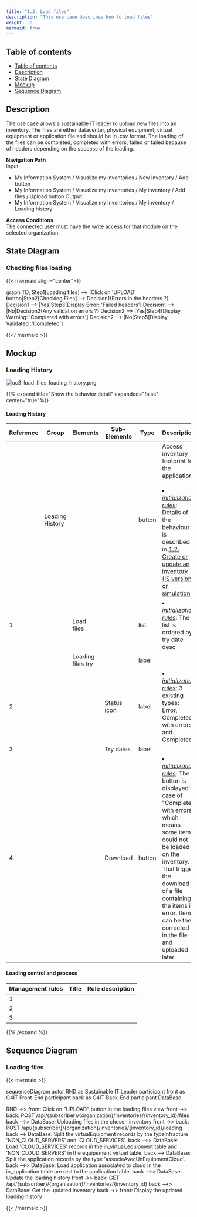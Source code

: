 ```yaml
---
title: "1.3. Load files"
description: "This use case describes how to load files"
weight: 30
mermaid: true
---
```


## Table of contents

-   [Table of contents](#table-of-contents)
-   [Description](#description)
-   [State Diagram](#state-diagram)
-   [Mockup](#mockup)
-   [Sequence Diagram](#sequence-diagram)

## Description

The use case allows a sustainable IT leader to upload new files into an inventory.
The files are either datacenter, physical equipment, virtual equipment or application file and should be in .csv format.
The loading of the files can be completed, completed with errors, failed or failed because of headers depending on the success of the loading.

**Navigation Path**  
Input :

-   My Information System / Visualize my inventories / New Inventory / Add button
-   My Information System / Visualize my inventories / My inventory / Add files / Upload button
    Output :
-   My Information System / Visualize my inventories / My inventory / Loading history

**Access Conditions**  
The connected user must have the write access for that module on the selected organization.

## State Diagram

### Checking files loading

{{< mermaid align="center">}}

graph TD;
Step1[Loading files] --> |Click on 'UPLOAD' button|Step2[Checking Files] --> Decision1{Errors in the headers ?}
Decision1 --> |Yes|Step3[Display Error: 'Failed headers']
Decision1 --> |No|Decision2{Any validation errors ?}
Decision2 --> |Yes|Step4[Display Warning: 'Completed with errors']
Decision2 --> |No|Step5[Display Validated :'Completed']

{{</ mermaid >}}

## Mockup

### Loading History

![uc3_load_files_loading_history.png](../images/uc3_load_files_loading_history.png)

{{% expand title="Show the behavior detail" expanded="false" center="true"%}}

#### Loading History

| Reference | Group           | Elements          | Sub-Elements | Type   | Description                                                                                                                                                                                                                                                                               |
| --------- | --------------- | ----------------- | ------------ | ------ | ----------------------------------------------------------------------------------------------------------------------------------------------------------------------------------------------------------------------------------------------------------------------------------------- |
|           | Loading History |                   |              | button | Access inventory footprint for the application<br><br><li><u>_initialization rules_</u>: Details of the behaviour is described in [1.2. Create or update an inventory (IS version or simulation)](uc2_create_inventory.md).                                                               |
| 1         |                 | Load files        |              | list   | <li><u>_initialization rules_</u>: The list is ordered by try date desc                                                                                                                                                                                                                   |
|           |                 | Loading files try |              | label  |                                                                                                                                                                                                                                                                                           |
| 2         |                 |                   | Status icon  | label  | <li><u>_initialization rules_</u>: 3 existing types: Error, Completed with errors and Completed.                                                                                                                                                                                          |
| 3         |                 |                   | Try dates    | label  |                                                                                                                                                                                                                                                                                           |
| 4         |                 |                   | Download     | button | <li><u>_initialization rules_</u>: The button is displayed in case of "Completed with errors" which means some items could not be loaded on the inventory. That trigger the download of a file containing the items in error. Items can be then corrected in the file and uploaded later. |

#### Loading control and process

| Management rules | Title | Rule description |
| ---------------- | ----- | ---------------- |
| 1                |       |                  |
| 2                |       |                  |
| 3                |       |                  |

{{% /expand %}}

## Sequence Diagram

### Loading files

{{< mermaid >}}

sequenceDiagram
actor RND as Sustainable IT Leader
participant front as G4IT Front-End
participant back as G4IT Back-End
participant DataBase

RND ->> front: Click on "UPLOAD" button in the loading files view
front ->> back: POST /api/{subscriber}/{organization}/inventories/{inventory_id}/files
back -->> DataBase: Uploading files in the chosen inventory
front ->> back: POST /api/{subscriber}/{organization}/inventories/{inventory_id}/loading
back --> DataBase: Split the virtualEquipment records by the typeInfracture 'NON_CLOUD_SERVERS' and 'CLOUD_SERVICES'.
back -->> DataBase: Load 'CLOUD_SERVICES' records in the in_virtual_equipment table and 'NON_CLOUD_SERVERS' in the equipement_virtuel table.
back --> DataBase: Split the application records by the type 'associeAvecUnEquipmentCloud'.
back -->> DataBase: Load application associated to cloud in the in_application table are rest to the application table.
back -->> DataBase: Update the loading history
front ->> back: GET /api/{subscriber}/{organization}/inventories/{inventory_id}
back -->> DataBase: Get the updated inventory
back ->> front: Display the updated loading history

{{< /mermaid >}}
